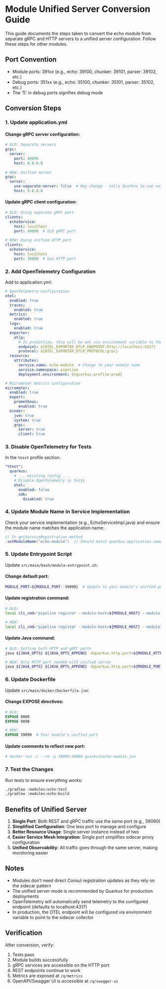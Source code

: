 # Module Unified Server Conversion Guide

This guide documents the steps taken to convert the echo module from separate gRPC and HTTP servers to a unified server configuration. Follow these steps for other modules.

## Port Convention

- Module ports: 391xx (e.g., echo: 39100, chunker: 39101, parser: 39102, etc.)
- Debug ports: 351xx (e.g., echo: 35100, chunker: 35101, parser: 35102, etc.)
- The '5' in debug ports signifies debug mode

## Conversion Steps

### 1. Update application.yml

#### Change gRPC server configuration:
```yaml
# OLD: Separate servers
grpc:
  server:
    port: 49090
    host: 0.0.0.0
    
# NEW: Unified server  
grpc:
  server:
    use-separate-server: false  # Key change - tells Quarkus to use unified server
    host: 0.0.0.0
```

#### Update gRPC client configuration:
```yaml
# OLD: Using separate gRPC port
clients:
  echoService:
    host: localhost
    port: 49090  # OLD gRPC port
    
# NEW: Using unified HTTP port
clients:
  echoService:
    host: localhost
    port: 39090  # Use HTTP port
```

### 2. Add OpenTelemetry Configuration

Add to application.yml:
```yaml
# OpenTelemetry configuration
otel:
  enabled: true
  traces:
    enabled: true
  metrics:
    enabled: true
  logs:
    enabled: true
  exporter:
    otlp:
      # In production, this will be set via environment variable to the sidecar collector
      endpoint: ${OTEL_EXPORTER_OTLP_ENDPOINT:http://localhost:4317}
      protocol: ${OTEL_EXPORTER_OTLP_PROTOCOL:grpc}
  resource:
    attributes:
      service.name: echo-module  # Change to your module name
      service.namespace: pipeline
      deployment.environment: ${quarkus.profile:prod}

# Micrometer metrics configuration
micrometer:
  enabled: true
  export:
    prometheus:
      enabled: true
  binder:
    jvm: true
    system: true
    grpc:
      server: true
      client: true
```

### 3. Disable OpenTelemetry for Tests

In the `%test` profile section:
```yaml
"%test":
  quarkus:
    # ... existing config ...
    # Disable OpenTelemetry in tests
    otel:
      enabled: false
      sdk:
        disabled: true
```

### 4. Update Module Name in Service Implementation

Check your service implementation (e.g., EchoServiceImpl.java) and ensure the module name matches the application name:
```java
// In getServiceRegistration method
.setModuleName("echo-module")  // Should match quarkus.application.name
```

### 5. Update Entrypoint Script

Update `src/main/bash/module-entrypoint.sh`:

#### Change default port:
```bash
MODULE_PORT=${MODULE_PORT:-39090}  # Update to your module's unified port
```

#### Update registration command:
```bash
# OLD:
local cli_cmd="pipeline register --module-host=${MODULE_HOST} --module-port=${MODULE_GRPC_PORT}..."

# NEW:
local cli_cmd="pipeline register --module-host=${MODULE_HOST} --module-port=${MODULE_PORT}..."
```

#### Update Java command:
```bash
# OLD: Setting both HTTP and gRPC ports
java ${JAVA_OPTS} ${JAVA_OPTS_APPEND} -Dquarkus.http.port=${MODULE_HTTP_PORT} -Dquarkus.grpc.server.port=${MODULE_GRPC_PORT} -jar /deployments/quarkus-run.jar &

# NEW: Only HTTP port needed with unified server
java ${JAVA_OPTS} ${JAVA_OPTS_APPEND} -Dquarkus.http.port=${MODULE_PORT} -jar /deployments/quarkus-run.jar &
```

### 6. Update Dockerfile

Update `src/main/docker/Dockerfile.jvm`:

#### Change EXPOSE directives:
```dockerfile
# OLD:
EXPOSE 8080
EXPOSE 9090

# NEW:
EXPOSE 39090  # Your module's unified port
```

#### Update comments to reflect new port:
```dockerfile
# docker run -i --rm -p 39090:39090 quarkus/echo-module-jvm
```

### 7. Test the Changes

Run tests to ensure everything works:
```bash
./gradlew :modules:echo:test
./gradlew :modules:echo:build
```

## Benefits of Unified Server

1. **Single Port**: Both REST and gRPC traffic use the same port (e.g., 39090)
2. **Simplified Configuration**: One less port to manage and configure
3. **Better Resource Usage**: Single server instance instead of two
4. **Easier Service Mesh Integration**: Single port simplifies sidecar proxy configuration
5. **Unified Observability**: All traffic goes through the same server, making monitoring easier

## Notes

- Modules don't need direct Consul registration updates as they rely on the sidecar pattern
- The unified server mode is recommended by Quarkus for production deployments
- OpenTelemetry will automatically send telemetry to the configured endpoint (defaults to localhost:4317)
- In production, the OTEL endpoint will be configured via environment variable to point to the sidecar collector

## Verification

After conversion, verify:
1. Tests pass
2. Module builds successfully
3. gRPC services are accessible on the HTTP port
4. REST endpoints continue to work
5. Metrics are exposed at `/q/metrics`
6. OpenAPI/Swagger UI is accessible at `/q/swagger-ui`